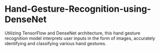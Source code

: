 # Hand-Gesture-Recognition-using-DenseNet
Utilizing TensorFlow and DenseNet architecture, this hand gesture recognition model interprets user inputs in the form of images, accurately identifying and classifying various hand gestures.
